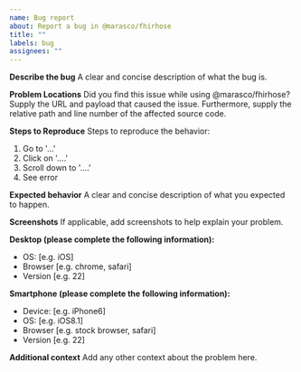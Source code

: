```yaml
---
name: Bug report
about: Report a bug in @marasco/fhirhose
title: ""
labels: bug
assignees: ""
---
```


**Describe the bug** A clear and concise description of what the bug is.

**Problem Locations** Did you find this issue while using @marasco/fhirhose?
Supply the URL and payload that caused the issue. Furthermore, supply the
relative path and line number of the affected source code.

**Steps to Reproduce** Steps to reproduce the behavior:

1. Go to '...'
2. Click on '....'
3. Scroll down to '....'
4. See error

**Expected behavior** A clear and concise description of what you expected to
happen.

**Screenshots** If applicable, add screenshots to help explain your problem.

**Desktop (please complete the following information):**

- OS: [e.g. iOS]
- Browser [e.g. chrome, safari]
- Version [e.g. 22]

**Smartphone (please complete the following information):**

- Device: [e.g. iPhone6]
- OS: [e.g. iOS8.1]
- Browser [e.g. stock browser, safari]
- Version [e.g. 22]

**Additional context** Add any other context about the problem here.
